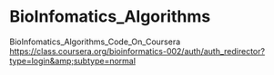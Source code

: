 BioInfomatics_Algorithms
========================

BioInfomatics_Algorithms_Code_On_Coursera https://class.coursera.org/bioinformatics-002/auth/auth_redirector?type=login&amp;subtype=normal
